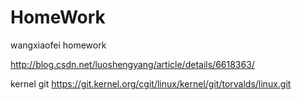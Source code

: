 # HomeWork
wangxiaofei homework

http://blog.csdn.net/luoshengyang/article/details/6618363/

kernel git
https://git.kernel.org/cgit/linux/kernel/git/torvalds/linux.git
